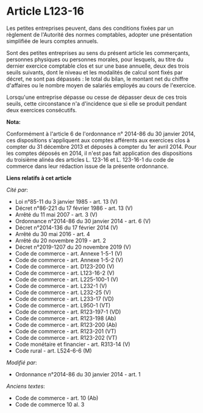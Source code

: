 # Article L123-16

Les petites entreprises peuvent, dans des conditions fixées par un règlement de l'Autorité des normes comptables, adopter une
présentation simplifiée de leurs comptes annuels.

Sont des petites entreprises au sens du présent article les commerçants, personnes physiques ou personnes morales, pour
lesquels, au titre du dernier exercice comptable clos et sur une base annuelle, deux des trois seuils suivants, dont le
niveau et les modalités de calcul sont fixés par décret, ne sont pas dépassés : le total du bilan, le montant net du chiffre
d'affaires ou le nombre moyen de salariés employés au cours de l'exercice.

Lorsqu'une entreprise dépasse ou cesse de dépasser deux de ces trois seuils, cette circonstance n'a d'incidence que si elle
se produit pendant deux exercices consécutifs.

**Nota:**

Conformément à l'article 6 de l'ordonnance n° 2014-86 du 30 janvier 2014, ces dispositions s'appliquent aux comptes afférents
aux exercices clos à compter du 31 décembre 2013 et déposés à compter du 1er avril 2014. Pour les comptes déposés en 2014, il
n'est pas fait application des dispositions du troisième alinéa des articles L. 123-16 et L. 123-16-1 du code de commerce
dans leur rédaction issue de la présente ordonnance.

**Liens relatifs à cet article**

_Cité par_:

  - Loi n°85-11 du 3 janvier 1985 - art. 13 (V)
  - Décret n°86-221 du 17 février 1986 - art. 13 (V)
  - Arrêté du 11 mai 2007 - art. 3 (V)
  - Ordonnance n°2014-86 du 30 janvier 2014 - art. 6 (V)
  - Décret n°2014-136 du 17 février 2014 (V)
  - Arrêté du 30 mai 2016 - art. 4
  - Arrêté du 20 novembre 2019 - art. 2
  - Décret n°2019-1207 du 20 novembre 2019 (V)
  - Code de commerce - art. Annexe 1-5-1 (V)
  - Code de commerce - art. Annexe 1-5-2 (V)
  - Code de commerce - art. D123-200 (V)
  - Code de commerce - art. L123-16-2 (V)
  - Code de commerce - art. L225-100-1 (V)
  - Code de commerce - art. L232-1 (V)
  - Code de commerce - art. L232-25 (V)
  - Code de commerce - art. L233-17 (VD)
  - Code de commerce - art. L950-1 (VT)
  - Code de commerce - art. R123-197-1 (VD)
  - Code de commerce - art. R123-198 (Ab)
  - Code de commerce - art. R123-200 (Ab)
  - Code de commerce - art. R123-201 (VT)
  - Code de commerce - art. R123-202 (VT)
  - Code monétaire et financier - art. R313-14 (V)
  - Code rural - art. L524-6-6 (M)

_Modifié par_:

  - Ordonnance n°2014-86 du 30 janvier 2014 - art. 1

_Anciens textes_:

  - Code de commerce - art. 10 (Ab)
  - Code de commerce 10 al. 3

